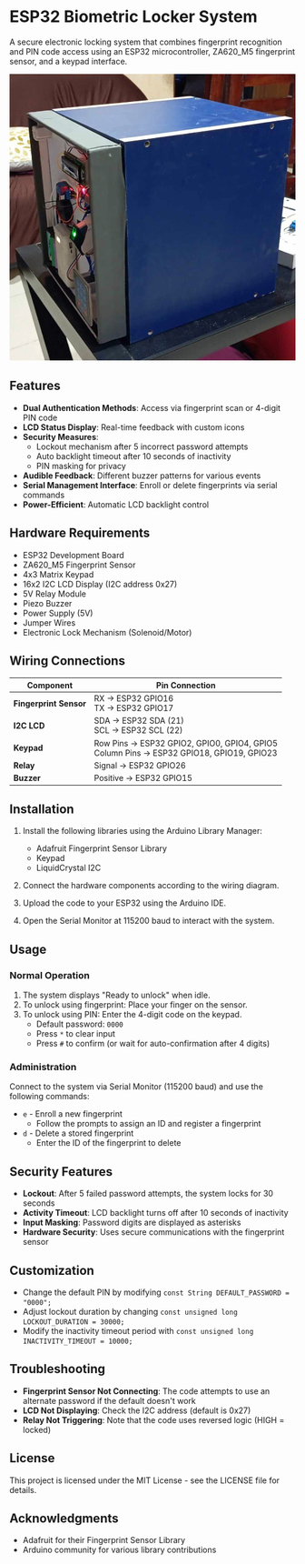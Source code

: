 # ESP32 Biometric Locker System

A secure electronic locking system that combines fingerprint recognition and PIN code access using an ESP32 microcontroller, ZA620_M5 fingerprint sensor, and a keypad interface.

<div align="center">
  <img src="images/preview.png" alt="Project Preview" width="600">
</div>

## Features

- **Dual Authentication Methods**: Access via fingerprint scan or 4-digit PIN code
- **LCD Status Display**: Real-time feedback with custom icons
- **Security Measures**: 
  - Lockout mechanism after 5 incorrect password attempts
  - Auto backlight timeout after 10 seconds of inactivity
  - PIN masking for privacy
- **Audible Feedback**: Different buzzer patterns for various events
- **Serial Management Interface**: Enroll or delete fingerprints via serial commands
- **Power-Efficient**: Automatic LCD backlight control

## Hardware Requirements

- ESP32 Development Board
- ZA620_M5 Fingerprint Sensor
- 4x3 Matrix Keypad
- 16x2 I2C LCD Display (I2C address 0x27)
- 5V Relay Module
- Piezo Buzzer
- Power Supply (5V)
- Jumper Wires
- Electronic Lock Mechanism (Solenoid/Motor)

## Wiring Connections

| Component | Pin Connection |
|-----------|---------------|
| **Fingerprint Sensor** | RX → ESP32 GPIO16<br>TX → ESP32 GPIO17 |
| **I2C LCD** | SDA → ESP32 SDA (21)<br>SCL → ESP32 SCL (22) |
| **Keypad** | Row Pins → ESP32 GPIO2, GPIO0, GPIO4, GPIO5<br>Column Pins → ESP32 GPIO18, GPIO19, GPIO23 |
| **Relay** | Signal → ESP32 GPIO26 |
| **Buzzer** | Positive → ESP32 GPIO15 |

## Installation

1. Install the following libraries using the Arduino Library Manager:
   - Adafruit Fingerprint Sensor Library
   - Keypad
   - LiquidCrystal I2C

2. Connect the hardware components according to the wiring diagram.

3. Upload the code to your ESP32 using the Arduino IDE.

4. Open the Serial Monitor at 115200 baud to interact with the system.

## Usage

### Normal Operation

1. The system displays "Ready to unlock" when idle.
2. To unlock using fingerprint: Place your finger on the sensor.
3. To unlock using PIN: Enter the 4-digit code on the keypad.
   - Default password: `0000`
   - Press `*` to clear input
   - Press `#` to confirm (or wait for auto-confirmation after 4 digits)

### Administration

Connect to the system via Serial Monitor (115200 baud) and use the following commands:

- `e` - Enroll a new fingerprint
  - Follow the prompts to assign an ID and register a fingerprint
- `d` - Delete a stored fingerprint
  - Enter the ID of the fingerprint to delete

## Security Features

- **Lockout**: After 5 failed password attempts, the system locks for 30 seconds
- **Activity Timeout**: LCD backlight turns off after 10 seconds of inactivity
- **Input Masking**: Password digits are displayed as asterisks
- **Hardware Security**: Uses secure communications with the fingerprint sensor

## Customization

- Change the default PIN by modifying `const String DEFAULT_PASSWORD = "0000";`
- Adjust lockout duration by changing `const unsigned long LOCKOUT_DURATION = 30000;`
- Modify the inactivity timeout period with `const unsigned long INACTIVITY_TIMEOUT = 10000;`

## Troubleshooting

- **Fingerprint Sensor Not Connecting**: The code attempts to use an alternate password if the default doesn't work
- **LCD Not Displaying**: Check the I2C address (default is 0x27)
- **Relay Not Triggering**: Note that the code uses reversed logic (HIGH = locked)

## License

This project is licensed under the MIT License - see the LICENSE file for details.

## Acknowledgments

- Adafruit for their Fingerprint Sensor Library
- Arduino community for various library contributions
